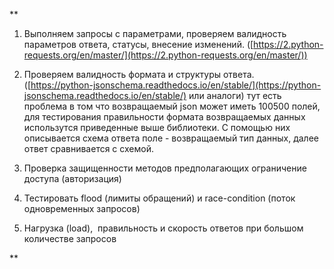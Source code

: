 **

1.  Выполняем запросы с параметрами, проверяем валидность параметров ответа, статусы, внесение изменений. ([https://2.python-requests.org/en/master/](https://2.python-requests.org/en/master/))
    

  

2.  Проверяем валидность формата и структуры ответа. ([https://python-jsonschema.readthedocs.io/en/stable/](https://python-jsonschema.readthedocs.io/en/stable/) или аналоги)
тут есть проблема в том что возвращаемый json может иметь 100500 полей, для тестирования правильности формата возвращаемых данных использутся приведенные выше библиотеки.
С помощью них описывается схема ответа поле - возвращаемый тип данных, далее ответ сравнивается с схемой.
    

  

3.  Проверка защищенности методов предполагающих ограничение доступа (авторизация)
    

  

4.  Тестировать flood (лимиты обращений) и race-condition (поток одновременных запросов)
    

  

1.  Нагрузка (load),  правильность и скорость ответов при большом количестве запросов
    

**